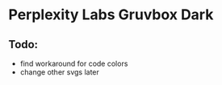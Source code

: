 # Perplexity Labs Gruvbox Dark


## Todo:
- find workaround for code colors
- change other svgs later
